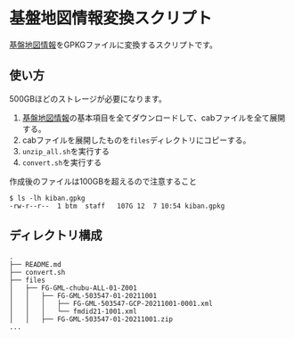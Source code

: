 # 基盤地図情報変換スクリプト

[基盤地図情報](https://fgd.gsi.go.jp/download/menu.php)をGPKGファイルに変換するスクリプトです。

## 使い方

500GBほどのストレージが必要になります。

1. [基盤地図情報](https://fgd.gsi.go.jp/download/menu.php)の基本項目を全てダウンロードして、cabファイルを全て展開する。
2. cabファイルを展開したものを`files`ディレクトリにコピーする。
3. `unzip_all.sh`を実行する
4. `convert.sh`を実行する

作成後のファイルは100GBを超えるので注意すること

```
$ ls -lh kiban.gpkg      
-rw-r--r--  1 btm  staff   107G 12  7 10:54 kiban.gpkg
```

## ディレクトリ構成

```
.
├── README.md
├── convert.sh
├── files
│   ├── FG-GML-chubu-ALL-01-Z001
│   │   ├── FG-GML-503547-01-20211001
│   │   │   ├── FG-GML-503547-GCP-20211001-0001.xml
│   │   │   └── fmdid21-1001.xml
│   │   ├── FG-GML-503547-01-20211001.zip
...
```